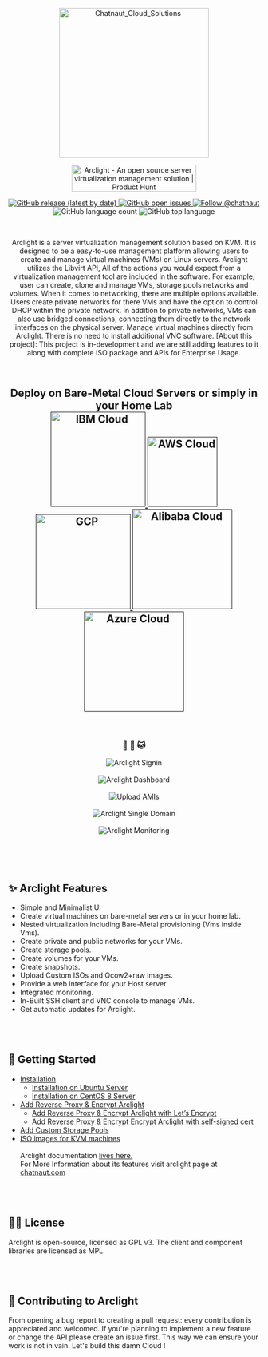 

<p align="center">
  <a href="https://www.chatnaut.com">
    <img alt="Chatnaut_Cloud_Solutions" src="https://i.imgur.com/3jnqQDr.png" width="300" />
  </a>
</p>
<p align="center">
<a href="https://www.producthunt.com/posts/arclight?utm_source=badge-featured&utm_medium=badge&utm_souce=badge-arclight" target="_blank"><img src="https://api.producthunt.com/widgets/embed-image/v1/featured.svg?post_id=355724&theme=light" alt="Arclight - An&#0032;open&#0032;source&#0032;server&#0032;virtualization&#0032;management&#0032;solution | Product Hunt" style="width: 250px; height: 54px;" width="250" height="54" />
</a>
</p>
<p align="center">
<!-- add shield badge for arclight release -->
  <a href="https://github.com/Chatnaut/Arclight/releases">
    <img alt="GitHub release (latest by date)" src="https://img.shields.io/github/v/release/Chatnaut/Arclight?color=success&style=flat-square" />
  </a>
  <!-- add shield badge for open issues -->
  <a href="https://github.com/Chatnaut/Arclight/issues">
    <img alt="GitHub open issues" src="https://img.shields.io/github/issues-raw/Chatnaut/Arclight?style=flat-square" />
  </a>
  <a href="https://twitter.com/intent/follow?screen_name=chatnaut">
    <img src="https://img.shields.io/twitter/follow/chatnaut?style=social" alt="Follow @chatnaut" >
  </a>
  <img alt="GitHub language count" src="https://img.shields.io/github/languages/count/Chatnaut/Arclight?color=blueviolet&style=flat-square" />
  </a>
    <img alt="GitHub top language" src="https://badges.frapsoft.com/os/v3/open-source.svg?v=103">
</p>
</br>

<p align="center">
Arclight is a server virtualization management solution based on KVM. It is designed to be a easy-to-use management platform allowing users to create and manage virtual machines (VMs) on Linux servers. Arclight utilizes the Libvirt API, All of the actions you would expect from a virtualization management tool are included in the software. For example, user can create, clone and manage VMs, storage pools networks and volumes. When it comes to networking, there are multiple options available. Users create private networks for there VMs and have the option to control DHCP within the private network. In addition to private networks, VMs can also use bridged connections, connecting them directly to the network interfaces on the physical server. Manage virtual machines directly from Arclight. There is no need to install additional VNC software. [About this project]: This project is in-development and we are still adding features to it along with complete ISO package and APIs for Enterprise Usage. 
</p></br>
<h2 align="center">Deploy on Bare-Metal Cloud Servers or simply in your Home Lab
</br>
<a href="">
  <img src="https://i.imgur.com/ZJ8AI6a.png" alt="IBM Cloud" width="190">
</a>
<a href="">
  <img src="https://i.imgur.com/EHGRYuJ.png" alt="AWS Cloud" width="140px">
</a> 
<a href="">
  <img src="https://i.imgur.com/R4ciLTU.png" alt="GCP" width="190px">
</a>
<a href="">
  <img src="https://eucoc.cloud/fileadmin/_processed_/c/0/csm_alibaba_square_acb9a96177.png" alt="Alibaba Cloud" width="200px">
</a>
<a href="">
  <img src="https://i.imgur.com/P4DGNP1.png" alt="Azure Cloud" width="200px">
</a>
</h2></br>

<h3 align="center">
 🎉 🚀 🐱
</h3>

<p align="center">
  <img alt="Arclight Signin" src="https://i.imgur.com/76JHYwk.png"></br></br>
  <img alt="Arclight Dashboard" src="https://i.imgur.com/9BpXSEN.png"></br></br>
  <img alt="Upload AMIs" src="https://i.imgur.com/XLxOObI.png"></br></br>
  <img alt="Arclight Single Domain" src="https://i.imgur.com/HbCqa7n.jpg"></br></br>
  <img alt="Arclight Monitoring" src="https://i.imgur.com/HdcHU2V.png"></br></br>
</p>

</br></br>

## ✨ Arclight Features
  - Simple and Minimalist UI 
  - Create virtual machines on bare-metal servers or in your home lab.
  - Nested virtualization including Bare-Metal provisioning (Vms inside Vms).
  - Create private and public networks for your VMs.
  - Create storage pools.
  - Create volumes for your VMs.
  - Create snapshots.
  - Upload Custom ISOs and Qcow2+raw images.
  - Provide a web interface for your Host server.
  - Integrated monitoring.
  - In-Built SSH client and VNC console to manage VMs.
  - Get automatic updates for Arclight.
    </br></br>
    </br></br>

## 🏁 Getting Started

- [Installation](#Installation)
  - [Installation on Ubuntu Server](https://docs.chatnaut.com/getting_started/ubuntu)
  - [Installation on CentOS 8 Server](https://docs.chatnaut.com/getting_started/centos)
- [Add Reverse Proxy & Encrypt Arclight](https://docs.chatnaut.com/encrypt_arclight/)
  - [Add Reverse Proxy & Encrypt Arclight with Let’s Encrypt](https://docs.chatnaut.com/encrypt_arclight/cert)
  - [Add Reverse Proxy & Encrypt Encrypt Arclight with self-signed cert](https://docs.chatnaut.com/encrypt_arclight/self-cert)
- [Add Custom Storage Pools](https://docs.chatnaut.com/add-storage-pool)
- [ISO images for KVM machines](https://docs.chatnaut.com/iso-images-for-kvm)
  </br></br>Arclight documentation <a href="https://docs.chatnaut.com/">lives here.</a></br>
  For More Information about its features visit arclight page at <a href="https://chatnaut.com">chatnaut.com</a>
  </br></br>
  </br></br>

## 👨‍💻 License

Arclight is open-source, licensed as GPL v3. The client and component libraries are licensed as MPL.
</br></br>
</br></br>

## 👋 Contributing to Arclight

From opening a bug report to creating a pull request: every contribution is appreciated and welcomed. If you're planning to implement a new feature or change the API please create an issue first. This way we can ensure your work is not in vain. Let's build this damn Cloud !


